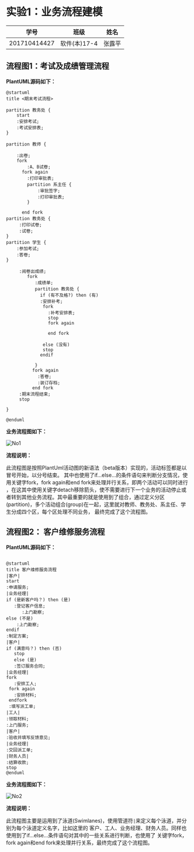 
# 实验1：业务流程建模
|学号|班级|姓名|
|:-------:|:-------------: | :----------:|
|201710414427|软件(本)17-4|张露平|

## 流程图1：考试及成绩管理流程

**PlantUML源码如下：**

``` puml
@startuml
title <期末考试流程>

partition 教务处 {
	start
	:安排考试;
	:考试安排表;
}

partition 教师 {

	:出卷;
	fork
    	:A、B试卷;
      fork again
    	:打印审批表;
    	partition 系主任 {
        	:审批签字;
        	:打印审批表;
        }

      end fork
partition 教务处 {
     :打印试卷;
     :试卷;
}
partition 学生 {
	:参加考试;
	:答卷;
}

     :阅卷出成绩;
     	fork
           :成绩单;
           partition 教务处 {
             if (有不及格?) then (有)
             :安排补考;
           	  fork
              	:补考安排表;
              	stop
                fork again

                end fork

           	  else (没有)
           	  stop
           	 endif

           }
          fork again
            :答卷;
            :装订存档;
          end fork
     :期末流程结束;
     stop

}

@enduml
```

**业务流程图如下：**

![No1](No1.jpg)

**流程说明：**

此流程图是按照PlantUml活动图的新语法（beta版本）实现的，活动标签都是以冒号开始，以分号结束。
其中也使用了if...else...的条件语句来判断分支情况，使用关键字fork，fork again和end fork来处理并行关系，即两个活动可以同时进行
，在这其中使用关键字detach移除箭头，使不需要进行下一个业务的活动停止或者转到其他业务流程。其中最重要的就是使用到了组合，通过定义分区(partition)，多个活动组合(group)在一起，这里就对教师、教务处、系主任、学生分成四个区，每个区处理不同业务，
最终完成了这个流程图。

## 流程图2： 客户维修服务流程

**PlantUML源码如下：**

``` puml

@startuml
title 客户维修服务流程
|客户|
start
:申请服务;
|业务经理|
if (是新客户吗？) then (是)
   :登记客户信息;
      :上门勘察;
else (不是)
    :上门勘察;
endif
:制定方案;
|客户|
if (满意吗？) then (否)
   stop
   else (是)
   :签订服务合同;
|业务经理|
fork
   :安排工人;
 fork again
   :安排材料;
 endfork
 :填写派工单;
|工人|
:领取材料;
:上门服务;
|客户|
:验收并填写反馈意见;
|业务经理|
:交回派工单;
|财务人员|
:结算收款;
stop
@enduml
```

**业务流程图如下：**

![No2](No2.jpg)

**流程说明：**

此流程图主要是运用到了泳道(Swimlanes)，使用管道符`|`来定义每个泳道，并分别为每个泳道定义名字，比如这里的
客户、工人、业务经理、财务人员。同样也使用到了if...else...条件语句对其中的一些关系进行判断，也使用了
关键字fork，fork again和end fork来处理并行关系，最终完成了这个流程图。



